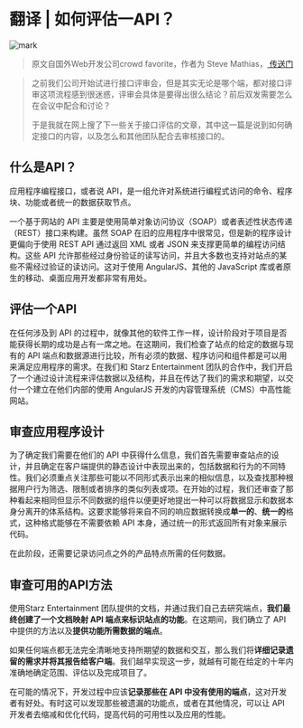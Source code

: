 # 翻译 | 如何评估一API？

![mark](https://image.talkmoney.cn/luwei/20190317/yNl4qXw8gdmN.jpg?imageslim)

> 原文自国外Web开发公司crowd favorite，作者为  Steve Mathias，[ 传送门](https://crowdfavorite.com/how-to-evaluate-an-api/)

> 之前我们公司开始试进行接口评审会，但是其实无论是哪个端，都对接口评审这项流程感到很迷惑，评审会具体是要得出很么结论？前后双发需要怎么在会议中配合和讨论？
>
> 于是我就在网上搜了下一些关于接口评估的文章，其中这一篇是说到如何确定接口的内容，以及怎么和其他团队配合去审核接口的。

## 什么是API？

应用程序编程接口，或者说 API，是一组允许对系统进行编程式访问的命令、程序块、功能或者统一的数据获取节点。

一个基于网站的 API 主要是使用简单对象访问协议（SOAP）或者表述性状态传递（REST）接口来构建。虽然 SOAP 在旧的应用程序中很常见，但是新的程序设计更偏向于使用 REST API 通过返回 XML 或者 JSON 来支撑更简单的编程访问结构。这些 API 允许那些经过身份验证的读写访问，并且大多数也支持对站点的某些不需经过验证的读访问。这对于使用 AngularJS、其他的 JavaScript 库或者原生的移动、桌面应用开发都非常有用处。

## 评估一个API

在任何涉及到 API 的过程中，就像其他的软件工作一样，设计阶段对于项目是否能获得长期的成功是占有一席之地。在这期间，我们检查了站点的给定的数据与现有的 API 端点和数据源进行比较，所有必须的数据、程序访问和组件都是可以用来满足应用程序的需求。在我们和 Starz Entertainment 团队的合作中，我们开启了一个通过设计流程来评估数据以及结构，并且在传达了我们的需求和期望，以交付一个建立在他们内部的使用 AngularJS 开发的内容管理系统（CMS）中高性能网站。

## 审查应用程序设计

为了确定我们需要在他们的 API 中获得什么信息，我们首先需要审查站点的设计，并且确定在客户端提供的静态设计中表现出来的，包括数据和行为的不同特性。我们必须重点关注那些可能以不同形式表示出来的相似信息，以及查找那种根据用户行为筛选、限制或者排序的类似列表或项。在开始的过程，我们还审查了那种看起来相同但显示不同数据的组件以便更好地提出一种可以将数据显示和数据本身分离开的体系结构。这要求能够将来自不同的响应数据转换成**单一的**、**统一的**格式，这种格式能够在不需要依赖 API 本身，通过统一的形式返回所有对象来展示代码。

在此阶段，还需要记录访问点之外的产品特点所需的任何数据。

## 审查可用的API方法

使用Starz Entertainment 团队提供的文档，并通过我们自己去研究端点，**我们最终创建了一个文档映射 API 端点来标识站点的功能**。在这期间，我们确立了 API 中提供的方法以及**提供功能所需数据的端点**。

如果任何端点都无法完全清晰地支持所期望的数据和交互，那么我们将**详细记录遗留的需求并将其报告给客户端**。我们越早实现这一步，就越有可能在给定的十年内准确地确定范围、评估以及完成项目了。

在可能的情况下，开发过程中应该**记录那些在 API 中没有使用的端点**，这对开发者有好处。有时这可以发现那些被遗漏的功能点，或者在其他情况，可以让 API 开发者去缩减和优化代码，提高代码的可用性以及应用的性能。

